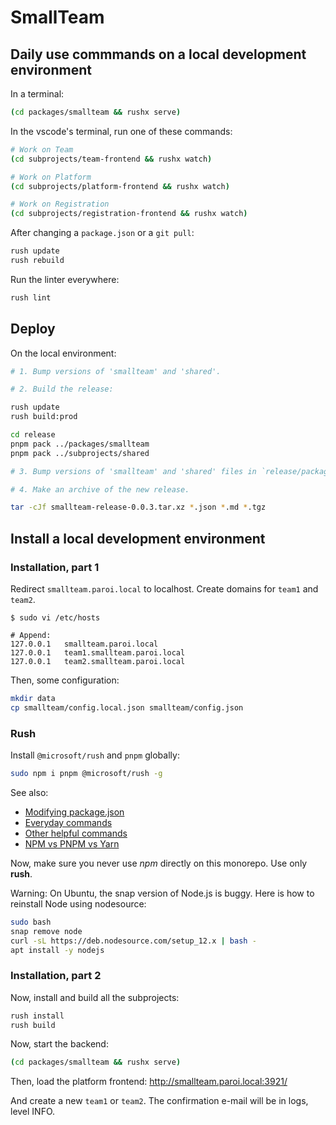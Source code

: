 # SmallTeam

## Daily use commmands on a local development environment

In a terminal:

```sh
(cd packages/smallteam && rushx serve)
```

In the vscode's terminal, run one of these commands:

```sh
# Work on Team
(cd subprojects/team-frontend && rushx watch)

# Work on Platform
(cd subprojects/platform-frontend && rushx watch)

# Work on Registration
(cd subprojects/registration-frontend && rushx watch)
```

After changing a `package.json` or a `git pull`:

```sh
rush update
rush rebuild
```

Run the linter everywhere:

```sh
rush lint
```

## Deploy

On the local environment:

```sh
# 1. Bump versions of 'smallteam' and 'shared'.

# 2. Build the release:

rush update
rush build:prod

cd release
pnpm pack ../packages/smallteam
pnpm pack ../subprojects/shared

# 3. Bump versions of 'smallteam' and 'shared' files in `release/package.json`.

# 4. Make an archive of the new release.

tar -cJf smallteam-release-0.0.3.tar.xz *.json *.md *.tgz
```

## Install a local development environment

### Installation, part 1

Redirect `smallteam.paroi.local` to localhost. Create domains for `team1` and `team2`.

```
$ sudo vi /etc/hosts

# Append:
127.0.0.1	smallteam.paroi.local
127.0.0.1	team1.smallteam.paroi.local
127.0.0.1	team2.smallteam.paroi.local
```

Then, some configuration:

```sh
mkdir data
cp smallteam/config.local.json smallteam/config.json
```

### Rush

Install `@microsoft/rush` and `pnpm` globally:

```sh
sudo npm i pnpm @microsoft/rush -g
```

See also:

* [Modifying package.json](https://rushjs.io/pages/developer/modifying_package_json/)
* [Everyday commands](https://rushjs.io/pages/developer/everyday_commands/)
* [Other helpful commands](https://rushjs.io/pages/developer/other_commands/)
* [NPM vs PNPM vs Yarn](https://rushjs.io/pages/maintainer/package_managers/)

Now, make sure you never use _npm_ directly on this monorepo. Use only **rush**.

Warning: On Ubuntu, the snap version of Node.js is buggy. Here is how to reinstall Node using nodesource:

```sh
sudo bash
snap remove node
curl -sL https://deb.nodesource.com/setup_12.x | bash -
apt install -y nodejs
```

### Installation, part 2

Now, install and build all the subprojects:

```sh
rush install
rush build
```

Now, start the backend:

```sh
(cd packages/smallteam && rushx serve)
```

Then, load the platform frontend: http://smallteam.paroi.local:3921/

And create a new `team1` or `team2`. The confirmation e-mail will be in logs, level INFO.

